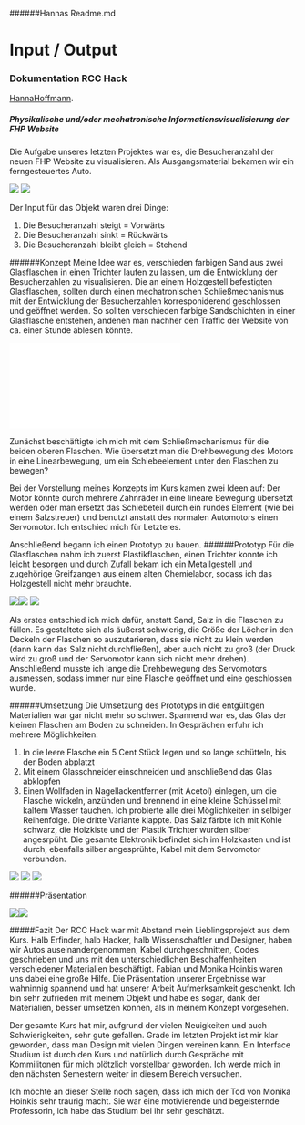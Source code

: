 ######Hannas Readme.md  

# Input / Output
### Dokumentation RCC Hack

[HannaHoffmann](https://github.com/HannaHoffmann).

##### **Physikalische und/oder mechatronische Informationsvisualisierung der FHP Website**

Die Aufgabe unseres letzten Projektes war es, die Besucheranzahl der neuen FHP Website zu visualisieren. Als Ausgangsmaterial bekamen wir ein ferngesteuertes Auto.

![](Auto/IMG_2874.JPG)
![](Auto/IMG_2884.JPG)

Der Input für das Objekt waren drei Dinge:

1. Die Besucheranzahl steigt = Vorwärts
2. Die Besucheranzahl sinkt = Rückwärts
3. Die Besucheranzahl bleibt gleich = Stehend

######Konzept
Meine Idee war es, verschieden farbigen Sand aus zwei Glasflaschen in einen Trichter laufen zu lassen, um die Entwicklung der Besucherzahlen zu visualisieren. Die an einem Holzgestell befestigten Glasflaschen, sollten durch einen mechatronischen Schließmechanismus mit der Entwicklung der Besucherzahlen korresponiderend geschlossen und geöffnet werden. So sollten verschieden farbige Sandschichten in einer Glasflasche entstehen, andenen man nachher den Traffic der Website von ca. einer Stunde ablesen könnte. 

![](Konzept.pdf)

Zunächst beschäftigte ich mich mit dem Schließmechanismus für die beiden oberen Flaschen. Wie übersetzt man die Drehbewegung des Motors in eine Linearbewegung, um ein Schiebeelement unter den Flaschen zu bewegen?

Bei der Vorstellung meines Konzepts im Kurs kamen zwei Ideen auf: Der Motor könnte durch mehrere Zahnräder in eine lineare Bewegung übersetzt werden oder man ersetzt das Schiebeteil durch ein rundes Element (wie bei einem Salzstreuer) und benutzt anstatt des normalen Automotors einen Servomotor.
Ich entschied mich für Letzteres.

Anschließend begann ich einen Prototyp zu bauen.
######Prototyp
Für die Glasflaschen nahm ich zuerst Plastikflaschen, einen Trichter konnte ich leicht besorgen und durch Zufall bekam ich ein Metallgestell und zugehörige Greifzangen aus einem alten Chemielabor, sodass ich das Holzgestell nicht mehr brauchte.

![](Prototyp/IMG_72293.jpg)![](Prototyp/Plastikflaschen.jpg)
![](Prototyp/Technik.jpg)

Als erstes entschied ich mich dafür, anstatt Sand, Salz in die Flaschen zu füllen.
Es gestaltete sich als äußerst schwierig, die Größe der Löcher in den Deckeln der Flaschen so auszutarieren, dass sie nicht zu klein werden (dann kann das Salz nicht durchfließen), aber auch nicht zu groß (der Druck wird zu groß und der Servomotor kann sich nicht mehr drehen). Anschließend musste ich lange die Drehbewegung des Servomotors ausmessen, sodass immer nur eine Flasche geöffnet und eine geschlossen wurde.

######Umsetzung
Die Umsetzung des Prototyps in die entgültigen Materialien war gar nicht mehr so schwer. Spannend war es, das Glas der kleinen Flaschen am Boden zu schneiden. In Gesprächen erfuhr ich mehrere Möglichkeiten:
1. In die leere Flasche ein 5 Cent Stück legen und so lange schütteln, bis der Boden abplatzt
2. Mit einem Glasschneider einschneiden und anschließend das Glas abklopfen
3. Einen Wollfaden in Nagellackentferner (mit Acetol) einlegen, um die Flasche wickeln, anzünden und brennend in eine kleine Schüssel mit kaltem Wasser tauchen.
Ich probierte alle drei Möglichkeiten in selbiger Reihenfolge. Die dritte Variante klappte.
Das Salz färbte ich mit Kohle schwarz, die Holzkiste und der Plastik Trichter wurden silber angesrpüht.
Die gesamte Elektronik befindet sich im Holzkasten und ist durch, ebenfalls silber angesprühte, Kabel mit dem Servomotor verbunden.

![](Fotoshooting/Johanna_Hoffmann_APPLAUS_IMG_8895.jpg)
![](Fotoshooting/Johanna_Hoffmann_APPLAUS_IMG_8902.jpg)
![](Fotoshooting/Johanna_Hoffmann_APPLAUS_IMG_8904.jpg)

######Präsentation

![](Präsentation/Einladung_RCCHack.jpg)![](Präsentation/johanna.jpeg)

#####Fazit
Der RCC Hack war mit Abstand mein Lieblingsprojekt aus dem Kurs. Halb Erfinder, halb Hacker, halb Wissenschaftler und Designer, haben wir Autos auseinandergenommen, Kabel durchgeschnitten, Codes geschrieben und uns mit den unterschiedlichen Beschaffenheiten verschiedener Materialien beschäftigt. Fabian und Monika Hoinkis waren uns dabei eine große Hilfe.
Die Präsentation unserer Ergebnisse war wahninnig spannend und hat unserer Arbeit Aufmerksamkeit geschenkt.
Ich bin sehr zufrieden mit meinem Objekt und habe es sogar, dank der Materialien, besser umsetzen können, als in meinem Konzept vorgesehen.

Der gesamte Kurs hat mir, aufgrund der vielen Neuigkeiten und auch Schwierigkeiten, sehr gute gefallen. Grade im letzten Projekt ist mir klar geworden, dass man Design mit vielen Dingen vereinen kann. Ein Interface Studium ist durch den Kurs und natürlich durch Gespräche mit Kommilitonen für mich plötzlich vorstellbar geworden. Ich werde mich in den nächsten Semestern weiter in diesem Bereich versuchen.

Ich möchte an dieser Stelle noch sagen, dass ich mich der Tod von Monika Hoinkis sehr traurig macht. Sie war eine motivierende und begeisternde Professorin, ich habe das Studium bei ihr sehr geschätzt. 

